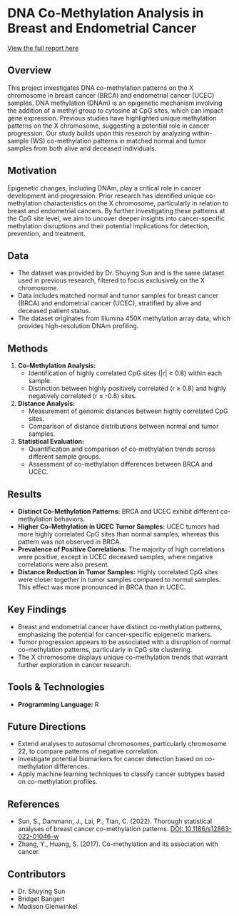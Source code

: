 # DNA Co-Methylation Analysis in Breast and Endometrial Cancer

[View the full report here](./Glenwinkel_Bangert_ChrX_Final_Report.pdf)  <!-- If the file is in the root directory -->


## Overview
This project investigates DNA co-methylation patterns on the X chromosome in breast cancer (BRCA) and endometrial cancer (UCEC) samples. DNA methylation (DNAm) is an epigenetic mechanism involving the addition of a methyl group to cytosine at CpG sites, which can impact gene expression. Previous studies have highlighted unique methylation patterns on the X chromosome, suggesting a potential role in cancer progression. Our study builds upon this research by analyzing within-sample (WS) co-methylation patterns in matched normal and tumor samples from both alive and deceased individuals.

## Motivation
Epigenetic changes, including DNAm, play a critical role in cancer development and progression. Prior research has identified unique co-methylation characteristics on the X chromosome, particularly in relation to breast and endometrial cancers. By further investigating these patterns at the CpG site level, we aim to uncover deeper insights into cancer-specific methylation disruptions and their potential implications for detection, prevention, and treatment.

## Data
- The dataset was provided by Dr. Shuying Sun and is the same dataset used in previous research, filtered to focus exclusively on the X chromosome.
- Data includes matched normal and tumor samples for breast cancer (BRCA) and endometrial cancer (UCEC), stratified by alive and deceased patient status.
- The dataset originates from Illumina 450K methylation array data, which provides high-resolution DNAm profiling.

## Methods
1. **Co-Methylation Analysis:**
   - Identification of highly correlated CpG sites (|r| ≥ 0.8) within each sample.
   - Distinction between highly positively correlated (r ≥ 0.8) and highly negatively correlated (r ≤ -0.8) sites.
2. **Distance Analysis:**
   - Measurement of genomic distances between highly correlated CpG sites.
   - Comparison of distance distributions between normal and tumor samples.
3. **Statistical Evaluation:**
   - Quantification and comparison of co-methylation trends across different sample groups.
   - Assessment of co-methylation differences between BRCA and UCEC.

## Results
- **Distinct Co-Methylation Patterns:** BRCA and UCEC exhibit different co-methylation behaviors.
- **Higher Co-Methylation in UCEC Tumor Samples:** UCEC tumors had more highly correlated CpG sites than normal samples, whereas this pattern was not observed in BRCA.
- **Prevalence of Positive Correlations:** The majority of high correlations were positive, except in UCEC deceased samples, where negative correlations were also present.
- **Distance Reduction in Tumor Samples:** Highly correlated CpG sites were closer together in tumor samples compared to normal samples. This effect was more pronounced in BRCA than in UCEC.

## Key Findings
- Breast and endometrial cancer have distinct co-methylation patterns, emphasizing the potential for cancer-specific epigenetic markers.
- Tumor progression appears to be associated with a disruption of normal co-methylation patterns, particularly in CpG site clustering.
- The X chromosome displays unique co-methylation trends that warrant further exploration in cancer research.

## Tools & Technologies
- **Programming Language:** R

## Future Directions
- Extend analyses to autosomal chromosomes, particularly chromosome 22, to compare patterns of negative correlation.
- Investigate potential biomarkers for cancer detection based on co-methylation differences.
- Apply machine learning techniques to classify cancer subtypes based on co-methylation profiles.

## References
- Sun, S., Dammann, J., Lai, P., Tian, C. (2022). Thorough statistical analyses of breast cancer co-methylation patterns. [DOI: 10.1186/s12863-022-01046-w](https://doi.org/10.1186/s12863-022-01046-w)
- Zhang, Y., Huang, S. (2017). Co-methylation and its association with cancer.

## Contributors
- Dr. Shuying Sun
- Bridget Bangert
- Madison Glenwinkel
